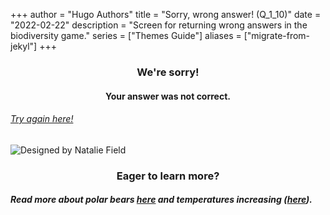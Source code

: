 +++
author = "Hugo Authors"
title = "Sorry, wrong answer! (Q_1_10)"
date = "2022-02-22"
description = "Screen for returning wrong answers in the biodiversity game."
series = ["Themes Guide"]
aliases = ["migrate-from-jekyl"]
+++

### <center> We're sorry! </center>
#### <center> Your answer was not correct. 
###### [Try again here!](https://biodivgame.github.io/archive/question-1_10/question-1_10/)

![Designed by Natalie Field](/img/north-pole.jpg)

### <center> Eager to learn more? </center>

##### Read more about polar bears [here](https://www.wwf.no/dyreleksikon/isbj%C3%B8rn) and temperatures increasing ([here](https://public.wmo.int/en/media/news/arctic-assessment-report-shows-faster-rate-of-warming#:~:text=New%20observations%20show%20that%20the,and%20Assessment%20Programme%20(AMAP))).